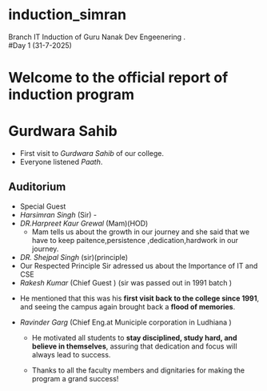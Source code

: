 # induction_simran
Branch IT Induction of Guru  Nanak Dev Engeenering .<br> 
#Day 1 (31-7-2025)
# Welcome to the official report of induction program 
# Gurdwara Sahib <br>
- First visit to *Gurdwara Sahib* of our college.<br>
- Everyone listened *Paath*.<br>

## Auditorium
- Special Guest
- *Harsimran Singh* (Sir) -
- *DR.Harpreet Kaur Grewal*  (Mam)(HOD)
  * Mam tells us about the growth in our journey and she said that we have to keep paitence,persistence ,dedication,hardwork in our journey.
-   *DR. Shejpal Singh*  (sir)(principle)
-   Our Respected Principle Sir adressed  us about the Importance of IT and CSE
-  *Rakesh Kumar* (Chief Guest ) (sir was passed out in 1991 batch )
  * He mentioned that this was his **first visit back to the college since 1991**, and seeing the campus again brought back a **flood of memories**.  
- *Ravinder Garg* (Chief Eng.at Municiple corporation in Ludhiana )
  * He motivated all students to **stay disciplined, study hard, and believe in themselves**, assuring that dedication and focus will always lead to success.
    
  * Thanks to all the faculty members and dignitaries for making the program a grand success!

   
   



#




